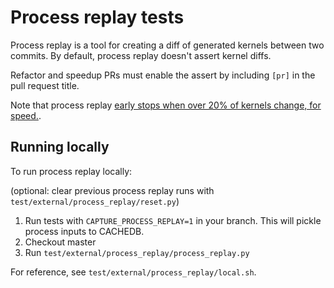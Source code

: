 # Process replay tests

Process replay is a tool for creating a diff of generated kernels between two commits. By default, process replay doesn't assert kernel diffs.

Refactor and speedup PRs must enable the assert by including `[pr]` in the pull request title.

Note that process replay [early stops when over 20% of kernels change, for speed.](https://github.com/tinygrad/tinygrad/pull/5480).

## Running locally

To run process replay locally:

(optional: clear previous process replay runs with `test/external/process_replay/reset.py`)

1. Run tests with `CAPTURE_PROCESS_REPLAY=1` in your branch. This will pickle process inputs to CACHEDB.
2. Checkout master
3. Run `test/external/process_replay/process_replay.py`

For reference, see `test/external/process_replay/local.sh`.
